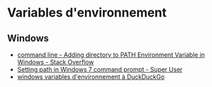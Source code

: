 # Variables d'environnement

## Windows

- [command line - Adding directory to PATH Environment Variable in Windows - Stack Overflow](https://stackoverflow.com/questions/9546324/adding-directory-to-path-environment-variable-in-windows)
- [Setting path in Windows 7 command prompt - Super User](https://superuser.com/questions/317631/setting-path-in-windows-7-command-prompt)
- [windows variables d'environnement à DuckDuckGo](https://duckduckgo.com/?q=windows+variables+d%27environnement&ia=web)
